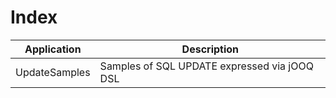 # Index

| Application             | Description
| ------------------------|----------------------------------------------|
| UpdateSamples           | Samples of SQL UPDATE expressed via jOOQ DSL | 